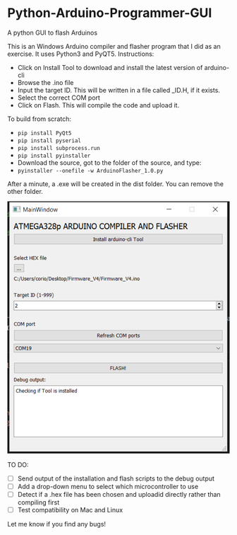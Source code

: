# Python-Arduino-Programmer-GUI
A python GUI to flash Arduinos

This is an Windows Arduino compiler and flasher program that I did as an exercise. It uses Python3 and PyQT5. 
Instructions:
- Click on Install Tool to download and install the latest version of arduino-cli
- Browse the .ino file
- Input the target ID. This will be written in a file called _ID.H, if it exists.
- Select the correct COM port
- Click on Flash. This will compile the code and upload it.

To build from scratch:
- `pip install PyQt5`
- `pip install pyserial`
- `pip install subprocess.run`
- `pip install pyinstaller`
- Download the source, got to the folder of the source, and type:
- `pyinstaller --onefile -w ArduinoFlasher_1.0.py`

After a minute, a .exe will be created in the dist folder. You can remove the other folder.

![Screenshot](/Source/GUI.PNG)

TO DO:
- [ ] Send output of the installation and flash scripts to the debug output
- [ ] Add a drop-down menu to select which microcontroller to use
- [ ] Detect if a .hex file has been chosen and uploadid directly rather than compiling first
- [ ] Test compatibility on Mac and Linux

Let me know if you find any bugs!
